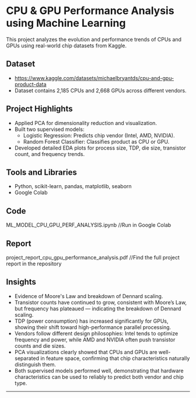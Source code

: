 # CPU & GPU Performance Analysis using Machine Learning

This project analyzes the evolution and performance trends of CPUs and GPUs using real-world chip datasets from Kaggle.

## Dataset
- https://www.kaggle.com/datasets/michaelbryantds/cpu-and-gpu-product-data
- Dataset contains 2,185 CPUs and 2,668 GPUs across different vendors.

## Project Highlights
- Applied PCA for dimensionality reduction and visualization.
- Built two supervised models:
  - Logistic Regression: Predicts chip vendor (Intel, AMD, NVIDIA).
  - Random Forest Classifier: Classifies product as CPU or GPU.
- Developed detailed EDA plots for process size, TDP, die size, transistor count, and frequency trends.

## Tools and Libraries
- Python, scikit-learn, pandas, matplotlib, seaborn
- Google Colab

## Code
ML_MODEL_CPU_GPU_PERF_ANALYSIS.ipynb //Run in Google Colab

## Report
project_report_cpu_gpu_performance_analysis.pdf //Find the full project report in the repository

## Insights
- Evidence of Moore's Law and breakdown of Dennard scaling.
- Transistor counts have continued to grow, consistent with Moore’s Law, but frequency has plateaued — indicating the breakdown of Dennard scaling.
- TDP (power consumption) has increased significantly for GPUs, showing their shift toward high-performance parallel processing.
- Vendors follow different design philosophies: Intel tends to optimize frequency and power, while AMD and NVIDIA often push transistor counts and die sizes.
- PCA visualizations clearly showed that CPUs and GPUs are well-separated in feature space, confirming that chip characteristics naturally distinguish them.
- Both supervised models performed well, demonstrating that hardware characteristics can be used to reliably to predict both vendor and chip type.

---
